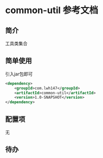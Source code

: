 # common-util 参考文档

## 简介

工具类集合

## 简单使用

引入jar包即可

```xml
<dependency>
    <groupId>com.lwh147</groupId>
    <artifactId>common-util</artifactId>
    <version>1.0-SNAPSHOT</version>
</dependency>
```

## 配置项

无

## 待办
